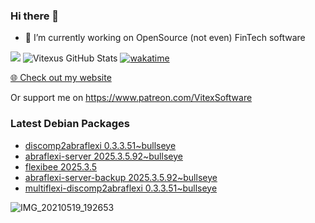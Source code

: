 ### Hi there 👋

- 🔭 I’m currently working on OpenSource  (not even) FinTech software

![](https://komarev.com/ghpvc/?username=Vitexus)
![Vitexus GitHub Stats](https://github-readme-stats.vercel.app/api?username=Vitexus&show_icons=true)
[![wakatime](https://wakatime.com/badge/user/5abba9ca-813e-43ac-9b5f-b1cfdf3dc1c7.svg)](https://wakatime.com/@5abba9ca-813e-43ac-9b5f-b1cfdf3dc1c7)

<p><a href="https://vitexsoftware.cz">🌐 Check out my website</a></p>

Or support me on https://www.patreon.com/VitexSoftware

### Latest Debian Packages
<!-- DEBIAN-PACKAGES-LIST:START -->
- [discomp2abraflexi 0.3.3.51~bullseye](https://repo.vitexsoftware.com/package.php?package=discomp2abraflexi)
- [abraflexi-server 2025.3.5.92~bullseye](https://repo.vitexsoftware.com/package.php?package=abraflexi-server)
- [flexibee 2025.3.5](https://repo.vitexsoftware.com/package.php?package=flexibee)
- [abraflexi-server-backup 2025.3.5.92~bullseye](https://repo.vitexsoftware.com/package.php?package=abraflexi-server-backup)
- [multiflexi-discomp2abraflexi 0.3.3.51~bullseye](https://repo.vitexsoftware.com/package.php?package=multiflexi-discomp2abraflexi)
<!-- DEBIAN-PACKAGES-LIST:END -->

![IMG_20210519_192653](https://user-images.githubusercontent.com/2621130/120022731-1bd48900-bfed-11eb-90f9-4f88f560b8b7.jpg)

<!--
**Vitexus/Vitexus** is a ✨ _special_ ✨ repository because its `README.md` (this file) appears on your GitHub profile.

Here are some ideas to get you started:

- 🌱 I’m currently learning ...
- 👯 I’m looking to collaborate on ...
- 🤔 I’m looking for help with ...
- 💬 Ask me about ...
- 📫 How to reach me: ...
- 😄 Pronouns: ...
- ⚡ Fun fact: ...
-->


